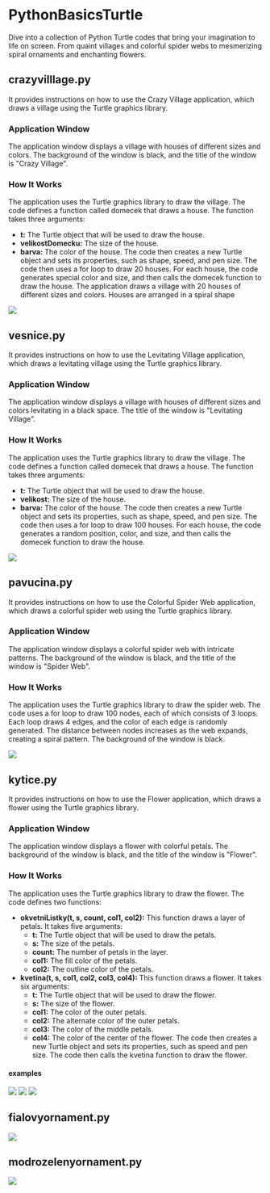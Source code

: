 # PythonBasicsTurtle
Dive into a collection of Python Turtle codes that bring your imagination to life on screen. From quaint villages and colorful spider webs to mesmerizing spiral ornaments and enchanting flowers.

## crazyvilllage.py
It provides instructions on how to use the Crazy Village application, which draws a village using the Turtle graphics library.
### Application Window
The application window displays a village with houses of different sizes and colors. The background of the window is black, and the title of the window is "Crazy Village".
### How It Works
The application uses the Turtle graphics library to draw the village. The code defines a function called domecek that draws a house. The function takes three arguments:
- **t:** The Turtle object that will be used to draw the house.
- **velikostDomecku:** The size of the house.
- **barva:** The color of the house.
The code then creates a new Turtle object and sets its properties, such as shape, speed, and pen size. The code then uses a for loop to draw 20 houses. For each house, the code generates special color and size, and then calls the domecek function to draw the house. The application draws a village with 20 houses of different sizes and colors. Houses are arranged in a spiral shape

![](https://github.com/hrosicka/PythonBasicsTurtle/blob/master/doc/CrazyVillage.png)

## vesnice.py
It provides instructions on how to use the Levitating Village application, which draws a levitating village using the Turtle graphics library.
### Application Window
The application window displays a village with houses of different sizes and colors levitating in a black space. The title of the window is "Levitating Village".
### How It Works
The application uses the Turtle graphics library to draw the village. The code defines a function called domecek that draws a house. The function takes three arguments:
- **t:** The Turtle object that will be used to draw the house.
- **velikost:** The size of the house.
- **barva:** The color of the house.
The code then creates a new Turtle object and sets its properties, such as shape, speed, and pen size. The code then uses a for loop to draw 100 houses. For each house, the code generates a random position, color, and size, and then calls the domecek function to draw the house.

![](https://github.com/hrosicka/PythonBasicsTurtle/blob/master/doc/LevitatingVillage.png)

## pavucina.py
It provides instructions on how to use the Colorful Spider Web application, which draws a colorful spider web using the Turtle graphics library.
### Application Window
The application window displays a colorful spider web with intricate patterns. The background of the window is black, and the title of the window is "Spider Web".
### How It Works
The application uses the Turtle graphics library to draw the spider web. The code uses a for loop to draw 100 nodes, each of which consists of 3 loops. Each loop draws 4 edges, and the color of each edge is randomly generated. The distance between nodes increases as the web expands, creating a spiral pattern. The background of the window is black.

![](https://github.com/hrosicka/PythonBasicsTurtle/blob/master/doc/SpiderWeb.png)

## kytice.py
It provides instructions on how to use the Flower application, which draws a flower using the Turtle graphics library.
### Application Window
The application window displays a flower with colorful petals. The background of the window is black, and the title of the window is "Flower".
### How It Works
The application uses the Turtle graphics library to draw the flower. The code defines two functions:
- **okvetniListky(t, s, count, col1, col2):** This function draws a layer of petals. It takes five arguments:
  - **t:** The Turtle object that will be used to draw the petals.
  - **s:** The size of the petals.
  - **count:** The number of petals in the layer.
  - **col1:** The fill color of the petals.
  - **col2:** The outline color of the petals.
- **kvetina(t, s, col1, col2, col3, col4):** This function draws a flower. It takes six arguments:
  - **t:** The Turtle object that will be used to draw the flower.
  - **s:** The size of the flower.
  - **col1:** The color of the outer petals.
  - **col2:** The alternate color of the outer petals.
  - **col3:** The color of the middle petals.
  - **col4:** The color of the center of the flower.
The code then creates a new Turtle object and sets its properties, such as speed and pen size. The code then calls the kvetina function to draw the flower.

#### examples
![](https://github.com/hrosicka/PythonBasicsTurtle/blob/master/doc/Flower.png)
![](https://github.com/hrosicka/PythonBasicsTurtle/blob/master/doc/Flower2.png)
![](https://github.com/hrosicka/PythonBasicsTurtle/blob/master/doc/Flower3.png)

## fialovyornament.py
![](https://github.com/hrosicka/PythonBasicsTurtle/blob/master/doc/FialovyOrnament.png)

## modrozelenyornament.py
![](https://github.com/hrosicka/PythonBasicsTurtle/blob/master/doc/ModrozelenyOrnament.png)


